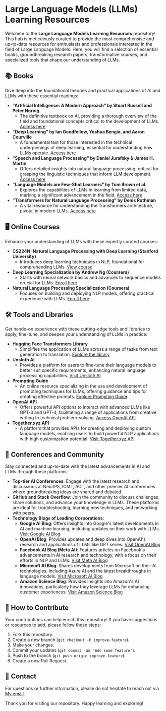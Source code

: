 # Large Language Models (LLMs) Learning Resources

Welcome to the **Large Language Models Learning Resources** repository! This hub is meticulously curated to provide the most comprehensive and up-to-date resources for enthusiasts and professionals interested in the field of Large Language Models. Here, you will find a selection of essential books, groundbreaking research papers, transformative courses, and specialized tools that shape our understanding of LLMs.

## 📚 Books
Dive deep into the foundational theories and practical applications of AI and LLMs with these essential readings:

- **"Artificial Intelligence: A Modern Approach" by Stuart Russell and Peter Norvig**
  - The definitive textbook on AI, providing a thorough overview of the field and foundational concepts critical to the development of LLMs. [Access here](https://people.engr.tamu.edu/guni/csce421/files/AI_Russell_Norvig.pdf)
- **"Deep Learning" by Ian Goodfellow, Yoshua Bengio, and Aaron Courville**
  - A fundamental text for those interested in the technical underpinnings of deep learning, essential for understanding how LLMs operate. [Access here](http://alvarestech.com/temp/deep/Deep%20Learning%20by%20Ian%20Goodfellow,%20Yoshua%20Bengio,%20Aaron%20Courville%20(z-lib.org).pdf)
- **"Speech and Language Processing" by Daniel Jurafsky & James H. Martin**
  - Offers detailed insights into natural language processing, critical for grasping the linguistic techniques that inform LLM development. [Access here](https://web.stanford.edu/~jurafsky/slp3/)
- **"Language Models are Few-Shot Learners" by Tom Brown et al.**
  - Explores the capabilities of LLMs in learning from limited data, marking a significant advancement in the field. [Access here](https://papers.nips.cc/paper/2020/hash/1457c0d6bfcb4967418bfb8ac142f64a-Abstract.html)
- **"Transformers for Natural Language Processing" by Denis Rothman**
  - A vital resource for understanding the Transformers architecture, pivotal in modern LLMs. [Access here](https://github.com/Denis2054/Transformers-for-NLP-and-Computer-Vision-3rd-Edition)

## 🖥️ Online Courses
Enhance your understanding of LLMs with these expertly curated courses:

- **CS224N: Natural Language Processing with Deep Learning (Stanford University)**
  - Introduces deep learning techniques in NLP, foundational for comprehending LLMs. [View course](https://web.stanford.edu/class/cs224n/)
- **Deep Learning Specialization by Andrew Ng (Coursera)**
  - Starts with neural network basics and advances to sequence models crucial for LLMs. [Enroll here](https://www.coursera.org/specializations/deep-learning)
- **Natural Language Processing Specialization (Coursera)**
  - Focuses on building and deploying NLP models, offering practical experience with LLMs. [Enroll here](https://www.deeplearning.ai/courses/natural-language-processing-specialization/)

## 🛠️ Tools and Libraries
Get hands-on experience with these cutting-edge tools and libraries to apply, fine-tune, and deepen your understanding of LLMs in practice:

- **Hugging Face Transformers Library**
  - Simplifies the application of LLMs across a range of tasks from text generation to translation. [Explore the library](https://huggingface.co/)
- **Unsloth AI**
  - Provides a platform for users to fine-tune their language models to better suit specific requirements, enhancing natural language processing capabilities. [Visit Unsloth AI](https://unsloth.ai/)
- **Prompting Guide**
  - An online resource specializing in the use and development of prompting techniques for LLMs, offering guidance and tips for creating effective prompts. [Explore Prompting Guide](https://www.promptingguide.ai)
- **OpenAI API**
  - Offers powerful API options to interact with advanced LLMs like GPT-3 and GPT-4, facilitating a range of applications from creative writing to technical problem-solving. [Access OpenAI API](https://beta.openai.com/)
- **Together.xyz API**
  - A platform that provides APIs for creating and deploying custom language models, enabling users to build powerful NLP applications with high customization potential. [Visit Together.xyz API](https://api.together.xyz/)

## 📅 Conferences and Community
Stay connected and up-to-date with the latest advancements in AI and LLMs through these platforms:

- **Top-tier AI Conferences**: Engage with the latest research and discussions at NeurIPS, ICML, ACL, and other premier AI conferences where groundbreaking ideas are shared and debated.
- **GitHub and Stack Overflow**: Join the community to discuss challenges, share solutions, and advance your knowledge in LLMs. These platforms are ideal for troubleshooting, learning new techniques, and networking with peers.
- **Technology Blogs of Leading Corporations**: 
  - **Google AI Blog**: Offers insights into Google's latest developments in AI and machine learning, including updates on their work with LLMs. [Visit Google AI Blog](https://ai.googleblog.com/)
  - **OpenAI Blog**: Provides updates and deep dives into OpenAI's research and applications of LLMs like GPT series. [Visit OpenAI Blog](https://openai.com/blog/)
  - **Facebook AI Blog (Meta AI)**: Features articles on Facebook's advancements in AI research and technology, with a focus on their efforts in NLP and LLMs. [Visit Meta AI Blog](https://ai.facebook.com/blog/)
  - **Microsoft AI Blog**: Shares developments from Microsoft on their AI technologies, including Azure AI and the latest breakthroughs in language models. [Visit Microsoft AI Blog](https://blogs.microsoft.com/ai/)
  - **Amazon Science Blog**: Provides insights into Amazon's AI innovations, particularly how they leverage LLMs for enhancing customer experiences. [Visit Amazon Science Blog](https://www.amazon.science/)

## 🤝 How to Contribute
Your contributions can help enrich this repository! If you have suggestions or resources to add, please follow these steps:
1. Fork this repository.
2. Create a new branch (`git checkout -b improve-feature`).
3. Make your changes.
4. Commit your updates (`git commit -am 'Add some feature'`).
5. Push to the branch (`git push origin improve-feature`).
6. Create a new Pull Request.

## 📩 Contact
For questions or further information, please do not hesitate to reach out via [My email](mailto:khanhtq0412it@gmail.com).

Thank you for visiting our repository. Happy learning and exploring!
